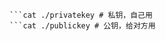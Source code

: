 ```wg genkey | tee ./privatekey | wg pubkey > ./publickey
```cat ./privatekey # 私钥，自己用
```cat ./publickey # 公钥，给对方用
